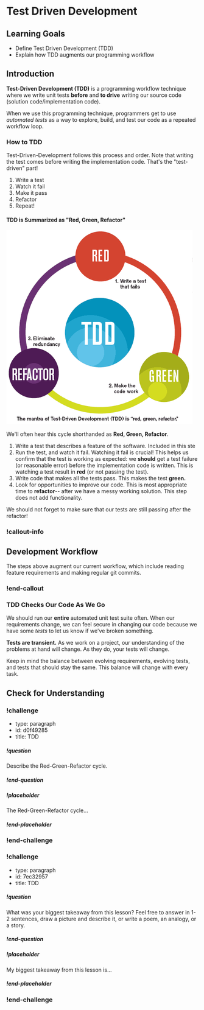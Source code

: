 # Test Driven Development

## Learning Goals
- Define Test Driven Development (TDD)
- Explain how TDD augments our programming workflow

## Introduction

**Test-Driven Development (TDD)** is a programming workflow technique where we write unit tests **before** and **to drive** writing our source code (solution code/implementation code).

When we use this programming technique, programmers get to use _automated tests_ as a way to explore, build, and test our code as a repeated workflow loop.

### How to TDD

Test-Driven-Development follows this process and order. Note that writing the test comes before writing the implementation code. That's the "test-driven" part!

1. Write a test
1. Watch it fail
1. Make it pass
1. Refactor
1. Repeat!

#### TDD is Summarized as "Red, Green, Refactor"

![Red Green Refactor](assets/tdd_flow.gif)

We'll often hear this cycle shorthanded as __Red, Green, Refactor__.

1. Write a test that describes a feature of the software. Included in this ste
1. Run the test, and watch it fail. Watching it fail is crucial! This helps us confirm that the test is working as expected: we **should** get a test failure (or reasonable error) before the implementation code is written. This is watching a test result in **red** (or not passing the test).
1. Write code that makes all the tests pass. This makes the test **green.**
1. Look for opportunities to improve our code. This is most appropriate time to **refactor**-- after we have a messy working solution. This step does not add functionality.

We should not forget to make sure that our tests are still passing after the refactor!

<!-- available callout types: info, success, warning, danger, secondary  -->
### !callout-info

## Development Workflow
The steps above augment our current workflow, which include reading feature requirements and making regular git commits. 

### !end-callout


### TDD Checks Our Code As We Go

We should run our **entire** automated unit test suite often. When our requirements change, we can feel secure in changing our code because we have some _tests_ to let us know if we've broken something.

__Tests are transient.__ As we work on a project, our understanding of the problems at hand will change. As they do, your tests will change.

Keep in mind the balance between evolving requirements, evolving tests, and tests that should stay the same. This balance will change with every task.

## Check for Understanding

<!-- Question Takeaway -->
<!-- prettier-ignore-start -->
### !challenge
* type: paragraph
* id: d0f49285
* title: TDD
##### !question

Describe the Red-Green-Refactor cycle.

##### !end-question
##### !placeholder

The Red-Green-Refactor cycle...

##### !end-placeholder
### !end-challenge
<!-- prettier-ignore-end -->

<!-- prettier-ignore-start -->
### !challenge
* type: paragraph
* id: 7ec32957
* title: TDD
##### !question

What was your biggest takeaway from this lesson? Feel free to answer in 1-2 sentences, draw a picture and describe it, or write a poem, an analogy, or a story.

##### !end-question
##### !placeholder

My biggest takeaway from this lesson is...

##### !end-placeholder
### !end-challenge
<!-- prettier-ignore-end -->




